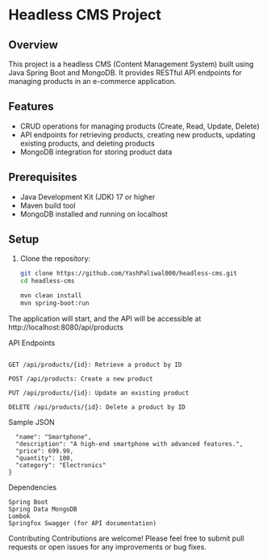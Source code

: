 # Headless CMS Project

## Overview
This project is a headless CMS (Content Management System) built using Java Spring Boot and MongoDB. It provides RESTful API endpoints for managing products in an e-commerce application.

## Features
- CRUD operations for managing products (Create, Read, Update, Delete)
- API endpoints for retrieving products, creating new products, updating existing products, and deleting products
- MongoDB integration for storing product data

## Prerequisites
- Java Development Kit (JDK) 17 or higher
- Maven build tool
- MongoDB installed and running on localhost

## Setup
1. Clone the repository:
   ```bash
   git clone https://github.com/YashPaliwal000/headless-cms.git
   cd headless-cms

   mvn clean install
   mvn spring-boot:run
   ```

The application will start, and the API will be accessible at http://localhost:8080/api/products

API Endpoints
```GET /api/products: Retrieve all products

GET /api/products/{id}: Retrieve a product by ID

POST /api/products: Create a new product

PUT /api/products/{id}: Update an existing product

DELETE /api/products/{id}: Delete a product by ID
```
Sample JSON

```{
  "name": "Smartphone",
  "description": "A high-end smartphone with advanced features.",
  "price": 699.99,
  "quantity": 100,
  "category": "Electronics"
}
```

Dependencies

```
Spring Boot
Spring Data MongoDB
Lombok
Springfox Swagger (for API documentation)
```
Contributing
Contributions are welcome! Please feel free to submit pull requests or open issues for any improvements or bug fixes.



